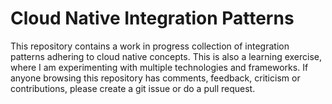 # Cloud Native Integration Patterns

This repository contains a work in progress collection of integration patterns adhering to cloud native concepts. This is also a learning exercise, where I am experimenting with multiple technologies and frameworks. If anyone browsing this repository has comments, feedback, criticism or contributions, please create a git issue or do a pull request.